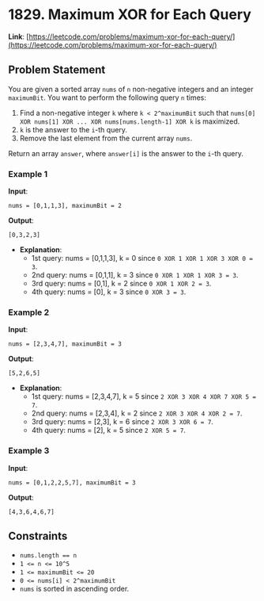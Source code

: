 # 1829. Maximum XOR for Each Query

**Link**: [https://leetcode.com/problems/maximum-xor-for-each-query/](https://leetcode.com/problems/maximum-xor-for-each-query/)

## Problem Statement

You are given a sorted array `nums` of `n` non-negative integers and an integer `maximumBit`. You want to perform the following query `n` times:

1. Find a non-negative integer `k` where `k < 2^maximumBit` such that `nums[0] XOR nums[1] XOR ... XOR nums[nums.length-1] XOR k` is maximized.
2. `k` is the answer to the `i`-th query.
3. Remove the last element from the current array `nums`.

Return an array `answer`, where `answer[i]` is the answer to the `i`-th query.

### Example 1

**Input**:
```
nums = [0,1,1,3], maximumBit = 2
```

**Output**:
```
[0,3,2,3]
```
  * **Explanation**:
    - 1st query: nums = [0,1,1,3], k = 0 since `0 XOR 1 XOR 1 XOR 3 XOR 0 = 3`.
    - 2nd query: nums = [0,1,1], k = 3 since `0 XOR 1 XOR 1 XOR 3 = 3`.
    - 3rd query: nums = [0,1], k = 2 since `0 XOR 1 XOR 2 = 3`.
    - 4th query: nums = [0], k = 3 since `0 XOR 3 = 3`.

### Example 2

**Input**:
```
nums = [2,3,4,7], maximumBit = 3
```

**Output**:
```
[5,2,6,5]
```
  * **Explanation**:
    - 1st query: nums = [2,3,4,7], k = 5 since `2 XOR 3 XOR 4 XOR 7 XOR 5 = 7`.
    - 2nd query: nums = [2,3,4], k = 2 since `2 XOR 3 XOR 4 XOR 2 = 7`.
    - 3rd query: nums = [2,3], k = 6 since `2 XOR 3 XOR 6 = 7`.
    - 4th query: nums = [2], k = 5 since `2 XOR 5 = 7`.

### Example 3

**Input**:
```
nums = [0,1,2,2,5,7], maximumBit = 3
```

**Output**:
```
[4,3,6,4,6,7]
```


## Constraints

- `nums.length == n`
- `1 <= n <= 10^5`
- `1 <= maximumBit <= 20`
- `0 <= nums[i] < 2^maximumBit`
- `nums` is sorted in ascending order.
